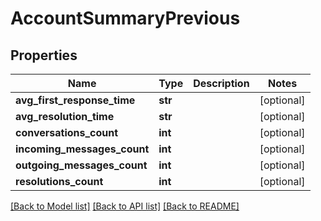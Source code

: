 # AccountSummaryPrevious

## Properties
Name | Type | Description | Notes
------------ | ------------- | ------------- | -------------
**avg_first_response_time** | **str** |  | [optional] 
**avg_resolution_time** | **str** |  | [optional] 
**conversations_count** | **int** |  | [optional] 
**incoming_messages_count** | **int** |  | [optional] 
**outgoing_messages_count** | **int** |  | [optional] 
**resolutions_count** | **int** |  | [optional] 

[[Back to Model list]](../README.md#documentation-for-models) [[Back to API list]](../README.md#documentation-for-api-endpoints) [[Back to README]](../README.md)

